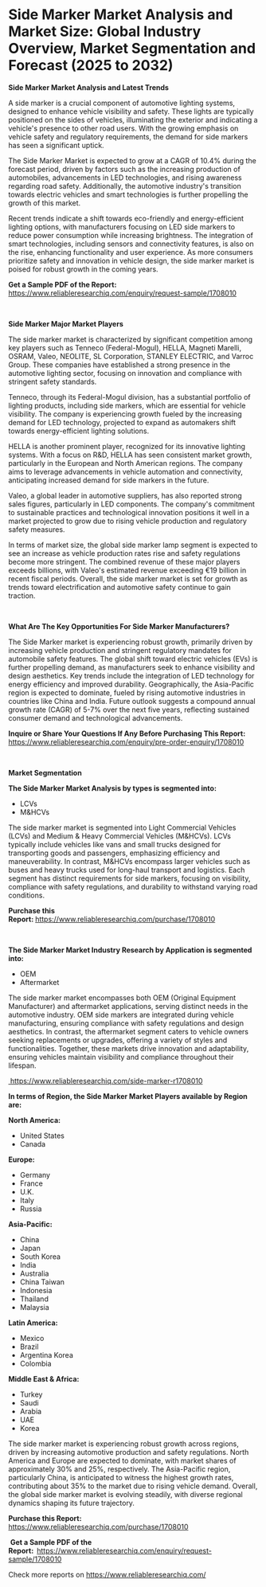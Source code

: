 <p><h1>Side Marker Market Analysis and Market Size: Global Industry Overview, Market Segmentation and Forecast (2025 to 2032)</h1></p><p><strong>Side Marker Market Analysis and Latest Trends</strong></p>
<p><p>A side marker is a crucial component of automotive lighting systems, designed to enhance vehicle visibility and safety. These lights are typically positioned on the sides of vehicles, illuminating the exterior and indicating a vehicle's presence to other road users. With the growing emphasis on vehicle safety and regulatory requirements, the demand for side markers has seen a significant uptick.</p><p>The Side Marker Market is expected to grow at a CAGR of 10.4% during the forecast period, driven by factors such as the increasing production of automobiles, advancements in LED technologies, and rising awareness regarding road safety. Additionally, the automotive industry's transition towards electric vehicles and smart technologies is further propelling the growth of this market. </p><p>Recent trends indicate a shift towards eco-friendly and energy-efficient lighting options, with manufacturers focusing on LED side markers to reduce power consumption while increasing brightness. The integration of smart technologies, including sensors and connectivity features, is also on the rise, enhancing functionality and user experience. As more consumers prioritize safety and innovation in vehicle design, the side marker market is poised for robust growth in the coming years.</p></p>
<p><strong>Get a Sample PDF of the Report:&nbsp;</strong> <a href="https://www.reliableresearchiq.com/enquiry/request-sample/1708010?utm_campaign=1876&utm_medium=2&utm_source=Github&utm_content=ia&utm_term=10042025&utm_id=side-marker">https://www.reliableresearchiq.com/enquiry/request-sample/1708010</a></p>
<p>&nbsp;</p>
<p><strong>Side Marker Major Market Players</strong></p>
<p><p>The side marker market is characterized by significant competition among key players such as Tenneco (Federal-Mogul), HELLA, Magneti Marelli, OSRAM, Valeo, NEOLITE, SL Corporation, STANLEY ELECTRIC, and Varroc Group. These companies have established a strong presence in the automotive lighting sector, focusing on innovation and compliance with stringent safety standards.</p><p>Tenneco, through its Federal-Mogul division, has a substantial portfolio of lighting products, including side markers, which are essential for vehicle visibility. The company is experiencing growth fueled by the increasing demand for LED technology, projected to expand as automakers shift towards energy-efficient lighting solutions.</p><p>HELLA is another prominent player, recognized for its innovative lighting systems. With a focus on R&D, HELLA has seen consistent market growth, particularly in the European and North American regions. The company aims to leverage advancements in vehicle automation and connectivity, anticipating increased demand for side markers in the future.</p><p>Valeo, a global leader in automotive suppliers, has also reported strong sales figures, particularly in LED components. The company's commitment to sustainable practices and technological innovation positions it well in a market projected to grow due to rising vehicle production and regulatory safety measures.</p><p>In terms of market size, the global side marker lamp segment is expected to see an increase as vehicle production rates rise and safety regulations become more stringent. The combined revenue of these major players exceeds billions, with Valeo's estimated revenue exceeding €19 billion in recent fiscal periods. Overall, the side marker market is set for growth as trends toward electrification and automotive safety continue to gain traction.</p></p>
<p>&nbsp;</p>
<p><strong>What Are The Key Opportunities For Side Marker Manufacturers?</strong></p>
<p><p>The Side Marker market is experiencing robust growth, primarily driven by increasing vehicle production and stringent regulatory mandates for automobile safety features. The global shift toward electric vehicles (EVs) is further propelling demand, as manufacturers seek to enhance visibility and design aesthetics. Key trends include the integration of LED technology for energy efficiency and improved durability. Geographically, the Asia-Pacific region is expected to dominate, fueled by rising automotive industries in countries like China and India. Future outlook suggests a compound annual growth rate (CAGR) of 5-7% over the next five years, reflecting sustained consumer demand and technological advancements.</p></p>
<p><strong>Inquire or Share Your Questions If Any Before Purchasing This Report:</strong> <a href="https://www.reliableresearchiq.com/enquiry/pre-order-enquiry/1708010?utm_campaign=1876&utm_medium=2&utm_source=Github&utm_content=ia&utm_term=10042025&utm_id=side-marker">https://www.reliableresearchiq.com/enquiry/pre-order-enquiry/1708010</a></p>
<p>&nbsp;</p>
<p><strong>Market Segmentation</strong></p>
<p><strong>The Side Marker Market Analysis by types is segmented into:</strong></p>
<p><ul><li>LCVs</li><li>M&HCVs</li></ul></p>
<p><p>The side marker market is segmented into Light Commercial Vehicles (LCVs) and Medium & Heavy Commercial Vehicles (M&HCVs). LCVs typically include vehicles like vans and small trucks designed for transporting goods and passengers, emphasizing efficiency and maneuverability. In contrast, M&HCVs encompass larger vehicles such as buses and heavy trucks used for long-haul transport and logistics. Each segment has distinct requirements for side markers, focusing on visibility, compliance with safety regulations, and durability to withstand varying road conditions.</p></p>
<p><strong>Purchase this Report:&nbsp;</strong><a href="https://www.reliableresearchiq.com/purchase/1708010?utm_campaign=1876&utm_medium=2&utm_source=Github&utm_content=ia&utm_term=10042025&utm_id=side-marker">https://www.reliableresearchiq.com/purchase/1708010</a></p>
<p>&nbsp;</p>
<p><strong>The Side Marker Market Industry Research by Application is segmented into:</strong></p>
<p><ul><li>OEM</li><li>Aftermarket</li></ul></p>
<p><p>The side marker market encompasses both OEM (Original Equipment Manufacturer) and aftermarket applications, serving distinct needs in the automotive industry. OEM side markers are integrated during vehicle manufacturing, ensuring compliance with safety regulations and design aesthetics. In contrast, the aftermarket segment caters to vehicle owners seeking replacements or upgrades, offering a variety of styles and functionalities. Together, these markets drive innovation and adaptability, ensuring vehicles maintain visibility and compliance throughout their lifespan.</p></p>
<p><a href="https://www.reliableresearchiq.com/side-marker-r1708010?utm_campaign=1876&utm_medium=2&utm_source=Github&utm_content=ia&utm_term=10042025&utm_id=side-marker">&nbsp;https://www.reliableresearchiq.com/side-marker-r1708010</a></p>
<p><strong>In terms of Region, the Side Marker Market Players available by Region are:</strong></p>
<p>
    <p> <strong> North America: </strong>
        <ul>
            <li>United States</li>
            <li>Canada</li>
        </ul>
        </p> 
    <p> <strong> Europe: </strong>
        <ul>
            <li>Germany</li>
            <li>France</li>
            <li>U.K.</li>
            <li>Italy</li>
            <li>Russia</li>
        </ul>
        </p> 
    <p> <strong> Asia-Pacific: </strong>
        <ul>
            <li>China</li>
            <li>Japan</li>
            <li>South Korea</li>
            <li>India</li>
            <li>Australia</li>
            <li>China Taiwan</li>
            <li>Indonesia</li>
            <li>Thailand</li>
            <li>Malaysia</li>
        </ul>
        </p> 
    <p> <strong> Latin America: </strong>
        <ul>
            <li>Mexico</li>
            <li>Brazil</li>
            <li>Argentina Korea</li>
            <li>Colombia</li>
        </ul>
        </p> 
    <p> <strong> Middle East & Africa: </strong>
        <ul>
            <li>Turkey</li>
            <li>Saudi</li>
            <li>Arabia</li>
            <li>UAE</li>
            <li>Korea</li>
        </ul>
    </p>
    </p>
<p><p>The side marker market is experiencing robust growth across regions, driven by increasing automotive production and safety regulations. North America and Europe are expected to dominate, with market shares of approximately 30% and 25%, respectively. The Asia-Pacific region, particularly China, is anticipated to witness the highest growth rates, contributing about 35% to the market due to rising vehicle demand. Overall, the global side marker market is evolving steadily, with diverse regional dynamics shaping its future trajectory.</p></p>
<p><strong>Purchase this Report: </strong><a href="https://www.reliableresearchiq.com/purchase/1708010?utm_campaign=1876&utm_medium=2&utm_source=Github&utm_content=ia&utm_term=10042025&utm_id=side-marker">https://www.reliableresearchiq.com/purchase/1708010</a></p>
<p>&nbsp;<strong>Get a Sample PDF of the Report:&nbsp;&nbsp;</strong><a href="https://www.reliableresearchiq.com/enquiry/request-sample/1708010?utm_campaign=1876&utm_medium=2&utm_source=Github&utm_content=ia&utm_term=10042025&utm_id=side-marker">https://www.reliableresearchiq.com/enquiry/request-sample/1708010</a></p>
<p><strong></strong></p>
<p>Check more reports on <a href="https://www.reliableresearchiq.com/?utm_campaign=1876&utm_medium=2&utm_source=Github&utm_content=ia&utm_term=10042025&utm_id=side-marker">https://www.reliableresearchiq.com/</a></p>